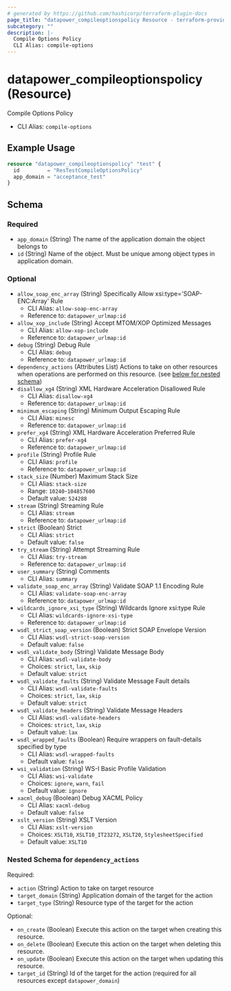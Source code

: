 ```yaml
---
# generated by https://github.com/hashicorp/terraform-plugin-docs
page_title: "datapower_compileoptionspolicy Resource - terraform-provider-datapower"
subcategory: ""
description: |-
  Compile Options Policy
  CLI Alias: compile-options
---
```


# datapower_compileoptionspolicy (Resource)

Compile Options Policy
  - CLI Alias: `compile-options`

## Example Usage

```terraform
resource "datapower_compileoptionspolicy" "test" {
  id         = "ResTestCompileOptionsPolicy"
  app_domain = "acceptance_test"
}
```

<!-- schema generated by tfplugindocs -->
## Schema

### Required

- `app_domain` (String) The name of the application domain the object belongs to
- `id` (String) Name of the object. Must be unique among object types in application domain.

### Optional

- `allow_soap_enc_array` (String) Specifically Allow xsi:type='SOAP-ENC:Array' Rule
  - CLI Alias: `allow-soap-enc-array`
  - Reference to: `datapower_urlmap:id`
- `allow_xop_include` (String) Accept MTOM/XOP Optimized Messages
  - CLI Alias: `allow-xop-include`
  - Reference to: `datapower_urlmap:id`
- `debug` (String) Debug Rule
  - CLI Alias: `debug`
  - Reference to: `datapower_urlmap:id`
- `dependency_actions` (Attributes List) Actions to take on other resources when operations are performed on this resource. (see [below for nested schema](#nestedatt--dependency_actions))
- `disallow_xg4` (String) XML Hardware Acceleration Disallowed Rule
  - CLI Alias: `disallow-xg4`
  - Reference to: `datapower_urlmap:id`
- `minimum_escaping` (String) Minimum Output Escaping Rule
  - CLI Alias: `minesc`
  - Reference to: `datapower_urlmap:id`
- `prefer_xg4` (String) XML Hardware Acceleration Preferred Rule
  - CLI Alias: `prefer-xg4`
  - Reference to: `datapower_urlmap:id`
- `profile` (String) Profile Rule
  - CLI Alias: `profile`
  - Reference to: `datapower_urlmap:id`
- `stack_size` (Number) Maximum Stack Size
  - CLI Alias: `stack-size`
  - Range: `10240`-`104857600`
  - Default value: `524288`
- `stream` (String) Streaming Rule
  - CLI Alias: `stream`
  - Reference to: `datapower_urlmap:id`
- `strict` (Boolean) Strict
  - CLI Alias: `strict`
  - Default value: `false`
- `try_stream` (String) Attempt Streaming Rule
  - CLI Alias: `try-stream`
  - Reference to: `datapower_urlmap:id`
- `user_summary` (String) Comments
  - CLI Alias: `summary`
- `validate_soap_enc_array` (String) Validate SOAP 1.1 Encoding Rule
  - CLI Alias: `validate-soap-enc-array`
  - Reference to: `datapower_urlmap:id`
- `wildcards_ignore_xsi_type` (String) Wildcards Ignore xsi:type Rule
  - CLI Alias: `wildcards-ignore-xsi-type`
  - Reference to: `datapower_urlmap:id`
- `wsdl_strict_soap_version` (Boolean) Strict SOAP Envelope Version
  - CLI Alias: `wsdl-strict-soap-version`
  - Default value: `false`
- `wsdl_validate_body` (String) Validate Message Body
  - CLI Alias: `wsdl-validate-body`
  - Choices: `strict`, `lax`, `skip`
  - Default value: `strict`
- `wsdl_validate_faults` (String) Validate Message Fault details
  - CLI Alias: `wsdl-validate-faults`
  - Choices: `strict`, `lax`, `skip`
  - Default value: `strict`
- `wsdl_validate_headers` (String) Validate Message Headers
  - CLI Alias: `wsdl-validate-headers`
  - Choices: `strict`, `lax`, `skip`
  - Default value: `lax`
- `wsdl_wrapped_faults` (Boolean) Require wrappers on fault-details specified by type
  - CLI Alias: `wsdl-wrapped-faults`
  - Default value: `false`
- `wsi_validation` (String) WS-I Basic Profile Validation
  - CLI Alias: `wsi-validate`
  - Choices: `ignore`, `warn`, `fail`
  - Default value: `ignore`
- `xacml_debug` (Boolean) Debug XACML Policy
  - CLI Alias: `xacml-debug`
  - Default value: `false`
- `xslt_version` (String) XSLT Version
  - CLI Alias: `xslt-version`
  - Choices: `XSLT10`, `XSLT10_IT23272`, `XSLT20`, `StylesheetSpecified`
  - Default value: `XSLT10`

<a id="nestedatt--dependency_actions"></a>
### Nested Schema for `dependency_actions`

Required:

- `action` (String) Action to take on target resource
- `target_domain` (String) Application domain of the target for the action
- `target_type` (String) Resource type of the target for the action

Optional:

- `on_create` (Boolean) Execute this action on the target when creating this resource.
- `on_delete` (Boolean) Execute this action on the target when deleting this resource.
- `on_update` (Boolean) Execute this action on the target when updating this resource.
- `target_id` (String) Id of the target for the action (required for all resources except `datapower_domain`)
